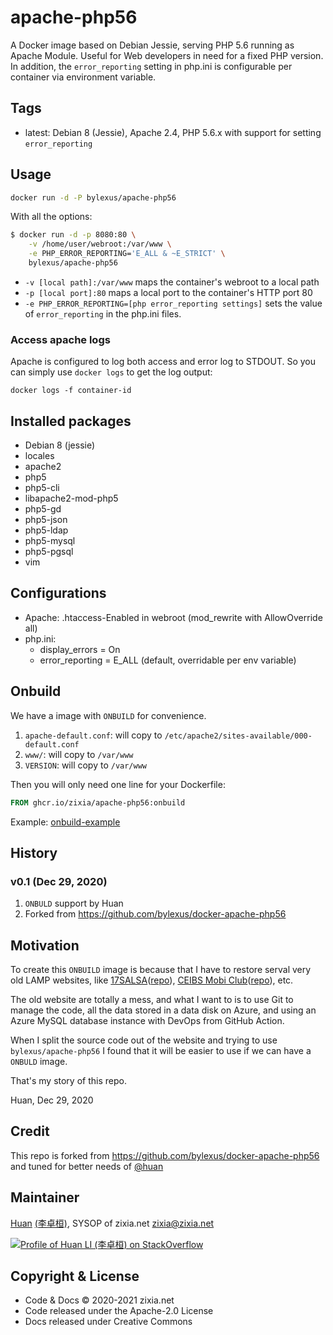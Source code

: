 # apache-php56

A Docker image based on Debian Jessie, serving PHP 5.6 running as Apache Module. Useful for Web developers in need for a fixed PHP version. In addition, the `error_reporting` setting in php.ini is configurable per container via environment variable.

## Tags

* latest: Debian 8 (Jessie), Apache 2.4, PHP 5.6.x with support for setting `error_reporting`

## Usage

```sh
docker run -d -P bylexus/apache-php56
```

With all the options:

```bash
$ docker run -d -p 8080:80 \
    -v /home/user/webroot:/var/www \
    -e PHP_ERROR_REPORTING='E_ALL & ~E_STRICT' \
    bylexus/apache-php56
```

* `-v [local path]:/var/www` maps the container's webroot to a local path
* `-p [local port]:80` maps a local port to the container's HTTP port 80
* `-e PHP_ERROR_REPORTING=[php error_reporting settings]` sets the value of `error_reporting` in the php.ini files.

### Access apache logs

Apache is configured to log both access and error log to STDOUT. So you can simply use `docker logs` to get the log output:

`docker logs -f container-id`

## Installed packages

* Debian 8 (jessie)
* locales
* apache2
* php5
* php5-cli
* libapache2-mod-php5
* php5-gd
* php5-json
* php5-ldap
* php5-mysql
* php5-pgsql
* vim

## Configurations

* Apache: .htaccess-Enabled in webroot (mod_rewrite with AllowOverride all)
* php.ini:
  * display_errors = On
  * error_reporting = E_ALL (default, overridable per env variable)

## Onbuild

We have a image with `ONBUILD` for convenience.

1. `apache-default.conf`: will copy to `/etc/apache2/sites-available/000-default.conf`
1. `www/`: will copy to `/var/www`
1. `VERSION`: will copy to `/var/www`

Then you will only need one line for your Dockerfile:

```dockerfile
FROM ghcr.io/zixia/apache-php56:onbuild
```

Example: [onbuild-example](onbuild-example/)

## History

### v0.1 (Dec 29, 2020)

1. `ONBULD` support by Huan
1. Forked from <https://github.com/bylexus/docker-apache-php56>

## Motivation

To create this `ONBUILD` image is because that I have to restore serval very old LAMP websites, like [17SALSA](https://17salsa.com)([repo](https://github.com/zixia/17salsa.com)), [CEIBS Mobi Club](https://ceibsmobi.com)([repo](https://github.com/zixia/ceibsmobi.com)), etc.

The old website are totally a mess, and what I want to is to use Git to manage the code, all the data stored in a data disk on Azure, and using an Azure MySQL database instance with DevOps from GitHub Action.

When I split the source code out of the website and trying to use `bylexus/apache-php56` I found that it will be easier to use if we can have a `ONBULD` image.

That's my story of this repo.

Huan, Dec 29, 2020

## Credit

This repo is forked from <https://github.com/bylexus/docker-apache-php56> and tuned for better needs of [@huan](https://github.com/huan)

## Maintainer

[Huan](https://github.com/huan) [(李卓桓)](https://linkedin.com/in/zixia), SYSOP of zixia.net <zixia@zixia.net>

[![Profile of Huan LI (李卓桓) on StackOverflow](https://stackoverflow.com/users/flair/1123955.png)](https://stackoverflow.com/users/1123955/huan)

## Copyright & License

* Code & Docs © 2020-2021 zixia.net
* Code released under the Apache-2.0 License
* Docs released under Creative Commons
